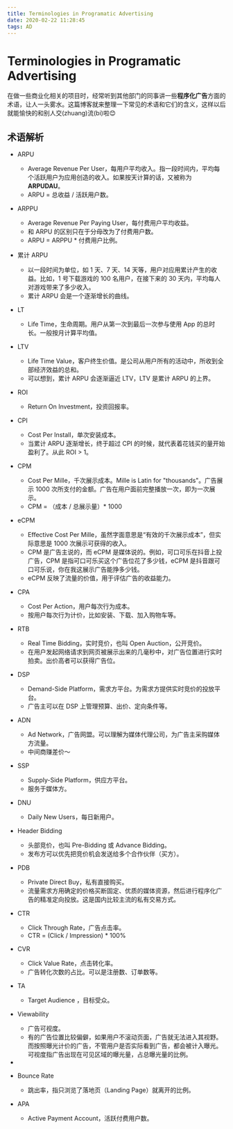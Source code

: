 ```yaml
---
title: Terminologies in Programatic Advertising
date: 2020-02-22 11:28:45
tags: AD
---
```


# Terminologies in Programatic Advertising

在做一些商业化相关的项目时，经常听到其他部门的同事讲一些**程序化广告**方面的术语，让人一头雾水。这篇博客就来整理一下常见的术语和它们的含义，这样以后就能愉快的和别人交(zhuang)流(bi)啦😊

## 术语解析

- ARPU

  - Average Revenue Per User，每用户平均收入。指一段时间内，平均每个活跃用户为应用创造的收入。如果按天计算的话，又被称为 **ARPUDAU**。
  - ARPU = 总收益 / 活跃用户数。
- ARPPU

  - Average Revenue Per Paying User，每付费用户平均收益。
  - 和 ARPU 的区别只在于分母改为了付费用户数。
  - ARPU = ARPPU * 付费用户比例。
- 累计 ARPU

  - 以一段时间为单位，如 1 天、7 天、14 天等，用户对应用累计产生的收益。比如，1 号下载游戏的 100 名用户，在接下来的 30 天内，平均每人对游戏带来了多少收入。
  - 累计 ARPU 会是一个逐渐增长的曲线。
- LT

  - Life Time，生命周期。用户从第一次到最后一次参与使用 App 的总时长。一般按月计算平均值。
- LTV

  - Life Time Value，客户终生价值。是公司从用户所有的活动中，所收到全部经济效益的总和。
  - 可以想到，累计 ARPU 会逐渐逼近 LTV，LTV 是累计 ARPU 的上界。
- ROI

  - Return On Investment，投资回报率。
- CPI

  - Cost Per Install，单次安装成本。
  - 当累计 ARPU 逐渐增长，终于超过 CPI 的时候，就代表着花钱买的量开始盈利了。从此 ROI > 1。
- CPM

  - Cost Per Mille，千次展示成本。Mille is Latin for "thousands"。广告展示 1000 次所支付的金额。广告在用户面前完整播放一次，即为一次展示。
  - CPM = （成本 / 总展示量）* 1000
- eCPM

  - Effective Cost Per Mille，虽然字面意思是“有效的千次展示成本”，但实际意思是 1000 次展示可获得的收入。
  - CPM 是广告主说的，而 eCPM 是媒体说的。例如，可口可乐在抖音上投广告，CPM 是指可口可乐买这个广告位花了多少钱，eCPM 是抖音跟可口可乐说，你在我这展示广告能挣多少钱。
  - eCPM 反映了流量的价值，用于评估广告的收益能力。
- CPA

  - Cost Per Action，用户每次行为成本。
  - 按用户每次行为计价，比如安装、下载、加入购物车等。
- RTB

  - Real Time Bidding，实时竞价，也叫 Open Auction，公开竞价。
  - 在用户发起网络请求到网页被展示出来的几毫秒中，对广告位置进行实时拍卖。出价高者可以获得广告位。
- DSP

  - Demand-Side Platform，需求方平台。为需求方提供实时竞价的投放平台。
  - 广告主可以在 DSP 上管理预算、出价、定向条件等。
- ADN

  - Ad Network，广告网盟。可以理解为媒体代理公司，为广告主采购媒体方流量。
  - 中间商赚差价～
- SSP

  - Supply-Side Platform，供应方平台。
  - 服务于媒体方。
- DNU

  - Daily New Users，每日新用户。
- Header Bidding

  - 头部竞价，也叫 Pre-Bidding 或 Advance Bidding。
  - 发布方可以优先把竞价机会发送给多个合作伙伴（买方）。
- PDB
  - Private Direct Buy，私有直接购买。
  - 流量需求方用确定的价格买断固定、优质的媒体资源，然后进行程序化广告的精准定向投放。这是国内比较主流的私有交易方式。
- CTR
  - Click Through Rate，广告点击率。
  - CTR = (Click / Impression) * 100%
- CVR
  - Click Value Rate，点击转化率。
  - 广告转化次数的占比。可以是注册数、订单数等。
- TA
  - Target Audience ，目标受众。
- Viewability
  - 广告可视度。
  - 有的广告位置比较偏僻，如果用户不滚动页面，广告就无法进入其视野。而按照曝光计价的广告，不管用户是否实际看到广告，都会被计入曝光。可视度指广告出现在可见区域的曝光量，占总曝光量的比例。
- 
- Bounce Rate
  - 跳出率，指只浏览了落地页（Landing Page）就离开的比例。
- APA
  - Active Payment Account，活跃付费用户数。
